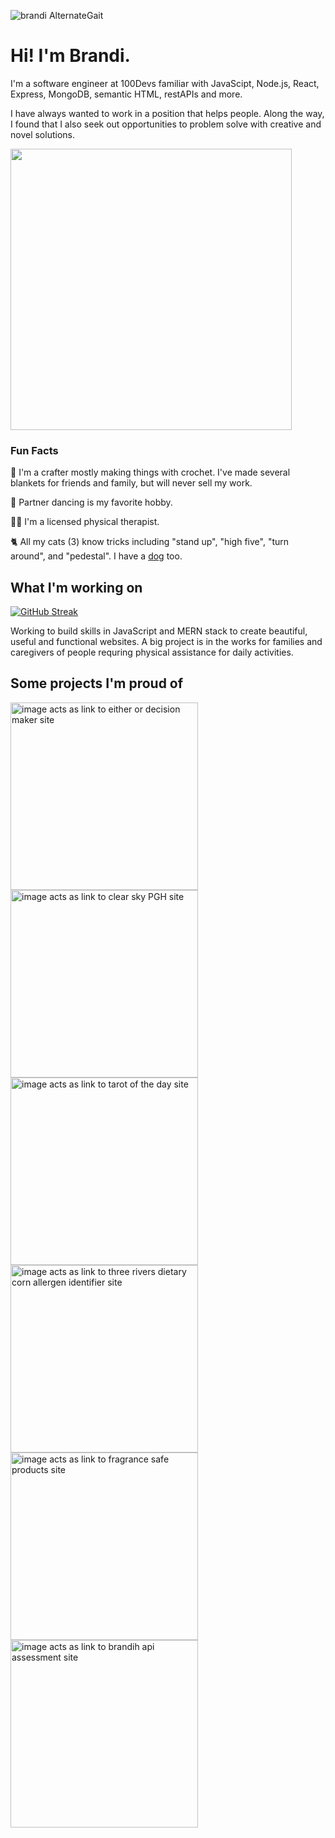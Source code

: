 ![brandi AlternateGait](https://user-images.githubusercontent.com/102367926/186928407-74f6b5d2-79de-4bbc-b08f-d53aad6d6827.png)
# Hi! I'm Brandi.

I'm a software engineer at 100Devs familiar with JavaScipt, Node.js, React, Express, MongoDB, semantic HTML, restAPIs and more. 

I have always wanted to work in a position that helps people. Along the way, I found that I also seek out opportunities to problem solve with creative and novel solutions. 


<img src="https://user-images.githubusercontent.com/102367926/186931312-23c4c811-2d04-4fa5-8f7c-4bdd0ddb970c.jpeg" width="450" />

### Fun Facts

🧶 I'm a crafter mostly making things with crochet. I've made several blankets for friends and family, but will never sell my work. 

💃 Partner dancing is my favorite hobby. 

🏋️‍♀️ I'm a licensed physical therapist.

🐈 All my cats (3) know tricks including "stand up", "high five", "turn around", and "pedestal". I have a [dog](https://github.com/alternategait/QuinnFiles#readme) too.

## What I'm working on
[![GitHub Streak](https://github-readme-streak-stats.herokuapp.com?user=alternategait&theme=buefy)](https://git.io/streak-stats)

Working to build skills in JavaScript and MERN stack to create beautiful, useful and functional websites. A big project is in the works for families and caregivers of people requring physical assistance for daily activities. 

## Some projects I'm proud of

[<img alt="image acts as link to either or decision maker site" src="https://user-images.githubusercontent.com/102367926/186933885-acd2032a-7647-437e-ba89-24a78db466d0.png" height = "300"/>](https://eitheror.netlify.app/)
[<img alt="image acts as link to clear sky PGH site" src="https://user-images.githubusercontent.com/102367926/186933905-0191fe92-4d89-4555-bef8-3e99dcb4ffa4.png" height = "300"/>](https://clearskypgh.netlify.app/)
[<img alt="image acts as link to tarot of the day site" src="https://user-images.githubusercontent.com/102367926/186933952-891952c4-0b16-4ce9-b915-7161d50277d0.png" height = "300"/>](https://tarotflip.cyclic.app/)
[<img alt="image acts as link to three rivers dietary corn allergen identifier site" src="https://user-images.githubusercontent.com/102367926/187096558-286aeb65-a5cb-4ce7-9d40-22f6e9b1c362.png" height ="300"/>](https://threeriversdietary-corn.netlify.app/)
[<img height ="300" alt="image acts as link to fragrance safe products site" src="https://user-images.githubusercontent.com/102367926/204097251-99513331-4246-47cf-8768-8ff231082a86.png">](https://Fragrance-Safe-Products.cyclic.app/)
[<img height="300" alt="image acts as link to brandih api assessment site" src="https://user-images.githubusercontent.com/102367926/204097487-2b67ca7f-3bb7-4d21-84cb-e7b02b34c392.png">](https://BrandiH-Api-Assessment.Cyclic.App)

